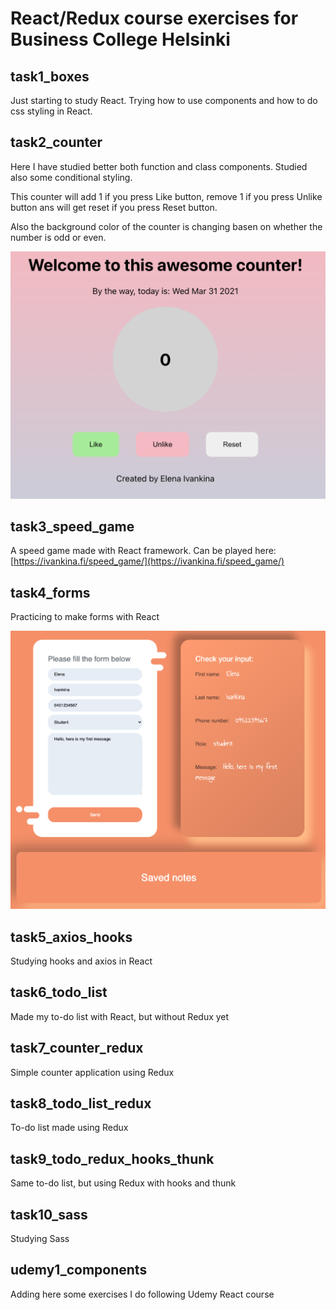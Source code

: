# React/Redux course exercises for Business College Helsinki

## task1_boxes

Just starting to study React. Trying how to use components and how to do css styling in React.

## task2_counter

Here I have studied better both function and class components. Studied also some conditional styling.

This counter will add 1 if you press Like button, remove 1 if you press Unlike button ans will get reset if you press Reset button.

Also the background color of the counter is changing basen on whether the number is odd or even.

![Counter Application](task2_counter/app_screenshot.png)

## task3_speed_game

A speed game made with React framework. Can be played here:[https://ivankina.fi/speed_game/](https://ivankina.fi/speed_game/)

## task4_forms

Practicing to make forms with React

![Form](task4_forms/app_form_screenshot.png)

## task5_axios_hooks

Studying hooks and axios in React

## task6_todo_list

Made my to-do list with React, but without Redux yet

## task7_counter_redux

Simple counter application using Redux

## task8_todo_list_redux

To-do list made using Redux

## task9_todo_redux_hooks_thunk

Same to-do list, but using Redux with hooks and thunk

## task10_sass

Studying Sass

## udemy1_components

Adding here some exercises I do following Udemy React course
